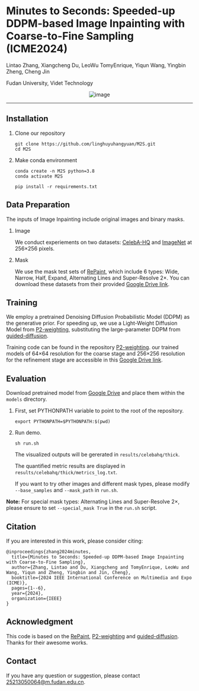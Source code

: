 # Minutes to Seconds: Speeded-up DDPM-based Image Inpainting with Coarse-to-Fine Sampling (ICME2024)

Lintao Zhang, Xiangcheng Du, LeoWu TomyEnrique, Yiqun Wang, Yingbin Zheng, Cheng Jin

Fudan University, Videt Technology

<div style="text-align:center">
    <img src="assets/fig.png" alt="image" />
</div>

---



## Installation

1. Clone our repository

   ```
   git clone https://github.com/linghuyuhangyuan/M2S.git
   cd M2S
   ```

2. Make conda environment

   ```
   conda create -n M2S python=3.8
   conda activate M2S
   ```

   ```
   pip install -r requirements.txt
   ```



## Data Preparation

The inputs of Image Inpainting include original images and binary masks.

1. Image

   We conduct experiements on two datasets: [CelebA-HQ](https://www.kaggle.com/datasets/badasstechie/celebahq-resized-256x256)  and [ImageNet](https://www.kaggle.com/datasets/dimensi0n/imagenet-256) at 256×256 pixels.

2. Mask

   We use the mask test sets of [RePaint](https://github.com/andreas128/RePaint), which include 6 types: Wide, Narrow, Half, Expand, Alternating Lines and Super-Resolve 2×. You can download these datasets from their provided [Google Drive link](https://drive.google.com/uc?id=1Q_dxuyI41AAmSv9ti3780BwaJQqwvwMv).



## Training

We employ a pretrained Denoising Diffusion Probabilistic Model (DDPM) as the generative prior. For speeding up, we use a Light-Weight Diffusion Model from [P2-weighting](https://github.com/jychoi118/P2-weighting), substituting the large-parameter DDPM from [guided-diffusion](https://github.com/openai/guided-diffusion).

Training code can be found in the repository [P2-weighting](https://github.com/jychoi118/P2-weighting). our trained models of 64×64 resolution for the coarse stage and 256×256 resolution for the refinement stage are accessible in this [Google Drive link](https://drive.google.com/drive/folders/1PR87Kt5WmmFzutSvFS99UVtBNgXomTI1?usp=sharing).



## Evaluation

Download pretrained model from [Google Drive](https://drive.google.com/drive/folders/1PR87Kt5WmmFzutSvFS99UVtBNgXomTI1?usp=sharing) and place them within the `models` directory.

1. First, set PYTHONPATH variable to point to the root of the repository.

   ```
   export PYTHONPATH=$PYTHONPATH:$(pwd)
   ```

2. Run demo.

   ```
   sh run.sh
   ```

   The visualized outputs will be gererated in ```results/celebahq/thick```.

   The quantified metric results are displayed in ```results/celebahq/thick/metrics_log.txt```. 


   If you want to try other images and different mask types, please modify `--base_samples` and `--mask_path` in `run.sh`.

**Note:** For special mask types: Alternating Lines and Super-Resolve 2×, please ensure to set `--special_mask True` in the `run.sh` script.


## Citation

If you are interested in this work, please consider citing:

```
@inproceedings{zhang2024minutes,
  title={Minutes to Seconds: Speeded-up DDPM-based Image Inpainting with Coarse-to-Fine Sampling},
  author={Zhang, Lintao and Du, Xiangcheng and TomyEnrique, LeoWu and Wang, Yiqun and Zheng, Yingbin and Jin, Cheng},
  booktitle={2024 IEEE International Conference on Multimedia and Expo (ICME)},
  pages={1--6},
  year={2024},
  organization={IEEE}
}
```

## Acknowledgment

This code is based on the [RePaint](https://github.com/andreas128/RePaint),  [P2-weighting](https://github.com/jychoi118/P2-weighting) and [guided-diffusion](https://github.com/openai/guided-diffusion). Thanks for their awesome works.



## Contact

If you have any question or suggestion, please contact 25213050064@m.fudan.edu.cn.
